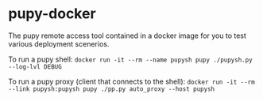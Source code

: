 # pupy-docker

The pupy remote access tool contained in a docker image for you to test various deployment scenerios.

To run a pupy shell:
`docker run -it --rm --name pupysh pupy ./pupysh.py --log-lvl DEBUG`

To run a pupy proxy (client that connects to the shell):
`docker run -it --rm --link pupysh:pupysh pupy ./pp.py auto_proxy --host pupysh`
